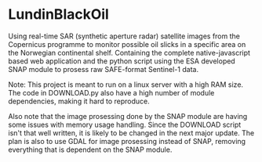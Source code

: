 # LundinBlackOil
Using real-time SAR (synthetic aperture radar) satellite images from the Copernicus programme to monitor possible oil slicks in a specific area on the Norwegian continental shelf. Containing the complete native-javascript based web application and the python script using the ESA developed SNAP module to prosess raw SAFE-format Sentinel-1 data.

<p>Note: This project is meant to run on a linux server with a high RAM size. The code in DOWNLOAD.py also have a high number of
module dependencies, making it hard to reproduce.

<p>Also note that the image prosessing done by the SNAP module are having some
issues with memory usage handling.
Since the DOWNLOAD script isn't that well written, it is likely to be changed in the next major update. The plan is also to
use GDAL for image prosessing instead of SNAP, removing everything that is dependent on the SNAP module.
